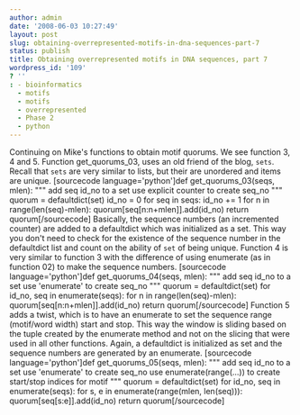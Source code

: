 ```yaml
---
author: admin
date: '2008-06-03 10:27:49'
layout: post
slug: obtaining-overrepresented-motifs-in-dna-sequences-part-7
status: publish
title: Obtaining overrepresented motifs in DNA sequences, part 7
wordpress_id: '109'
? ''
: - bioinformatics
  - motifs
  - motifs
  - overrepresented
  - Phase 2
  - python
---
```


Continuing on Mike's functions to obtain motif quorums. We see function
3, 4 and 5. Function get\_quorums\_03, uses an old friend of the blog,
`sets`. Recall that `sets` are very similar to lists, but their are
unordered and items are unique. [sourcecode language='python']def
get\_quorums\_03(seqs, mlen): """ add seq id\_no to a set use explicit
counter to create seq\_no """ quorum = defaultdict(set) id\_no = 0 for
seq in seqs: id\_no += 1 for n in range(len(seq)-mlen):
quorum[seq[n:n+mlen]].add(id\_no) return quorum[/sourcecode] Basically,
the sequence numbers (an incremented counter) are added to a defaultdict
which was initialized as a set. This way you don't need to check for the
existence of the sequence number in the defaultdict list and count on
the ability of `set` of being unique. Function 4 is very similar to
function 3 with the difference of using enumerate (as in function 02) to
make the sequence numbers. [sourcecode language='python']def
get\_quorums\_04(seqs, mlen): """ add seq id\_no to a set use
'enumerate' to create seq\_no """ quorum = defaultdict(set) for id\_no,
seq in enumerate(seqs): for n in range(len(seq)-mlen):
quorum[seq[n:n+mlen]].add(id\_no) return quorum[/sourcecode] Function 5
adds a twist, which is to have an enumerate to set the sequence range
(motif/word width) start and stop. This way the window is sliding based
on the tuple created by the enumerate method and not on the slicing that
were used in all other functions. Again, a defaultdict is initialized as
set and the sequence numbers are generated by an enumerate. [sourcecode
language='python']def get\_quorums\_05(seqs, mlen): """ add seq id\_no
to a set use 'enumerate' to create seq\_no use enumerate(range(...)) to
create start/stop indices for motif """ quorum = defaultdict(set) for
id\_no, seq in enumerate(seqs): for s, e in enumerate(range(mlen,
len(seq))): quorum[seq[s:e]].add(id\_no) return quorum[/sourcecode]
